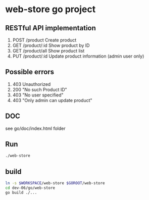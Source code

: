 # web-store go project

## RESTful API implementation

1. POST /product Create product
1. GET /product/:id Show product by ID
1. GET /product/all Show product list
1. PUT /product/:id Update product information (admin user only)

## Possible errors

1. 403 Unauthorized
1. 200 "No such Product ID"
1. 403 "No user specified"
1. 403 "Only admin can update product"

## DOC

see go/doc/index.html folder

## Run

```bash
./web-store
```

## build

```bash
ln -s $WORKSPACE/web-store $GOROOT/web-store
cd dev-06/go/web-store
go build ./...
```
